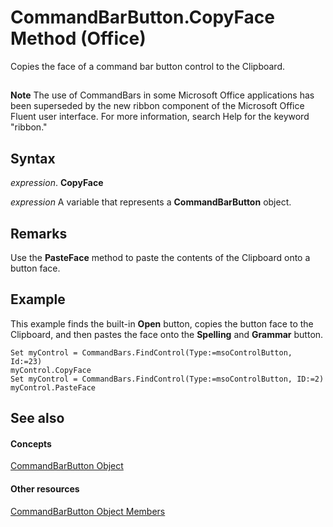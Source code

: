 
# CommandBarButton.CopyFace Method (Office)

Copies the face of a command bar button control to the Clipboard.


## 


 **Note**  The use of CommandBars in some Microsoft Office applications has been superseded by the new ribbon component of the Microsoft Office Fluent user interface. For more information, search Help for the keyword "ribbon."


## Syntax

 _expression_. **CopyFace**

 _expression_ A variable that represents a **CommandBarButton** object.


## Remarks

Use the  **PasteFace** method to paste the contents of the Clipboard onto a button face.


## Example

This example finds the built-in  **Open** button, copies the button face to the Clipboard, and then pastes the face onto the **Spelling** and **Grammar** button.


```
Set myControl = CommandBars.FindControl(Type:=msoControlButton, Id:=23) 
myControl.CopyFace 
Set myControl = CommandBars.FindControl(Type:=msoControlButton, ID:=2) 
myControl.PasteFace
```


## See also


#### Concepts


[CommandBarButton Object](e6d8209d-2c87-f1b5-bc3f-d4e5e5d3ab73.md)
#### Other resources


[CommandBarButton Object Members](69fe57fe-dabc-9379-283c-d0a51a775592.md)
